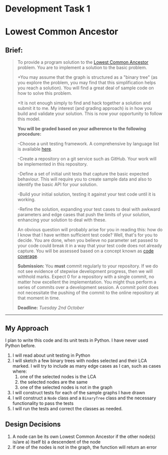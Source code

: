# Development Task 1
# Lowest Common Ancestor


## Brief:
>To provide a program solution to the [Lowest Common Ancestor](https://en.wikipedia.org/wiki/Lowest_common_ancestor) problem. You are to implement a solution to the basic problem.
>
>+You may assume that the graph is structured as a "binary tree" (as you explore the problem, you may find that this simplification helps you reach a solution). You will find a great deal of sample code on how to solve this problem.
>
>+It is not enough simply to find and hack together a solution and submit it to me. My interest (and grading approach) is in how you build and validate your solution. This is now your opportunity to follow this model.
>
>
>**You will be graded based on your adherence to the following procedure:**
>
>-Choose a unit testing framework. A comprehensive by language list is available [here](https://en.wikipedia.org/wiki/List_of_unit_testing_frameworks).
>
>-Create a repository on a git service such as GitHub. Your work will be implemented in this repository.
>
>-Define a set of initial unit tests that capture the basic expected behaviour. This will require you to create sample data and also to identify the basic API for your solution.
>
>-Build your initial solution, testing it against your test code until it is working.
>
>-Refine the solution, expanding your test cases to deal with awkward parameters and edge cases that push the limits of your solution, enhancing your solution to deal with these.
>
>An obvious question will probably arise for you in reading this: how do I know that I have written sufficient test code? Well, that's for you to decide. You are done, when you believe no parameter set passed to your code could break it in a way that your test code does not already capture. You will be assessed based on a concept known as [code coverage](https://en.wikipedia.org/wiki/Code_coverage).
>
>
>**Submission:**
>You **must** commit regularly to your repository. If we do not see evidence of stepwise development progress, then we will withhold marks.
>Expect 0 for a repository with a single commit, no matter how excellent the implementation.
>You might thus perform a series of commits over a development session.
>A commit point does not necessitate the pushing of the commit to the online repository at that moment in time.
>
>
>**Deadline:** _Tuesday 2nd October_


***

## My Approach
I plan to write this code and its unit tests in Python. I have never used Python before.
1. I will read about unit testing in Python
2. I will sketch a few binary trees with nodes selected and their LCA marked. I will try to include as many edge cases as I can, such as cases where:
   1. one of the selected nodes is the LCA
   2. the selected nodes are the same
   3. one of the selected nodes is not in the graph
3. I will construct tests for each of the sample graphs I have drawn
4. I will construct a `Node` class and a `BinaryTree` class and the necessary functionality to pass the tests
5. I will run the tests and correct the classes as needed.

## Design Decisions
1. A node can be its own Lowest Common Ancestor if the other node(s) is/are a) itself b) a descendent of the node
2. If one of the nodes is not in the graph, the function will return an error
